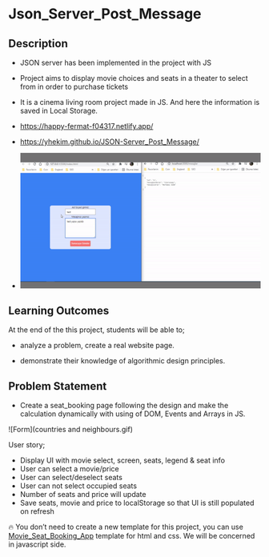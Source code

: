 # Json_Server_Post_Message

## Description
- JSON server has been implemented in the project with JS

- Project aims to display movie choices and seats in a theater to select from in order to purchase tickets

- It is a cinema living room project made in JS. And here the information is saved in Local Storage.

- https://happy-fermat-f04317.netlify.app/

- https://yhekim.github.io/JSON-Server_Post_Message/

- ![gif](https://raw.githubusercontent.com/yhekim/JSON-Server_Post_Message/main/message_app_server_post.gif)

## Learning Outcomes

At the end of the this project, students will be able to;

- analyze a problem, create a real website page.

- demonstrate their knowledge of algorithmic design principles.

   
## Problem Statement

- Create a seat_booking page following the design and make the calculation dynamically with using of DOM, Events and Arrays in JS.

![Form](countries and neighbours.gif)

User story;

  - Display UI with movie select, screen, seats, legend & seat info
  - User can select a movie/price
  - User can select/deselect seats
  - User can not select occupied seats
  - Number of seats and price will update
  - Save seats, movie and price to localStorage so that UI is still populated on refresh

🔥 You don’t need to create a new template for this project, you can use [Movie_Seat_Booking_App](https://github.com/clarusway/clarusway-full-stack-9-21/tree/main/javascript/projects/005%20-%20Movie_Seat_Booking_App(JS-05)) template for html and css. We will be concerned in javascript side.



